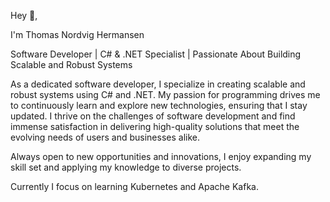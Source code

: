 Hey  👋,

I'm Thomas Nordvig Hermansen

Software Developer | C# & .NET Specialist | Passionate About Building Scalable and Robust Systems

As a dedicated software developer, I specialize in creating scalable and robust systems using C# and .NET. My passion for programming drives me to continuously learn and explore new technologies, ensuring that I stay updated. I thrive on the challenges of software development and find immense satisfaction in delivering high-quality solutions that meet the evolving needs of users and businesses alike.

Always open to new opportunities and innovations, I enjoy expanding my skill set and applying my knowledge to diverse projects.

Currently I focus on learning Kubernetes and Apache Kafka.
